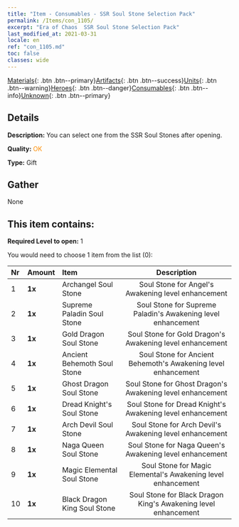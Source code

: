 ```yaml
---
title: "Item - Consumables - SSR Soul Stone Selection Pack"
permalink: /Items/con_1105/
excerpt: "Era of Chaos  SSR Soul Stone Selection Pack"
last_modified_at: 2021-03-31
locale: en
ref: "con_1105.md"
toc: false
classes: wide
---
```

 [Materials](/Items/){: .btn .btn--primary}[Artifacts](/Items/Artifacts/){: .btn .btn--success}[Units](/Items/Units/){: .btn .btn--warning}[Heroes](/Items/Heroes/){: .btn .btn--danger}[Consumables](/Items/Consumables/){: .btn .btn--info}[Unknown](/Items/Unknown/){: .btn .btn--primary}

## Details
 **Description:** You can select one from the SSR Soul Stones after opening.

 **Quality:** <span style="color: #FF8C00">OK</span>

 **Type:** Gift

## Gather

  None

## This item contains:

 **Required Level to open:** 1

 You would need to choose 1 item from the list (0):

  | Nr | Amount |     Item    | Description |
  |:---|:-------|:------------|:-----------:|
  | 1 |  **1x** | Archangel Soul Stone | Soul Stone for Angel's Awakening level enhancement  | 
  | 2 |  **1x** | Supreme Paladin Soul Stone | Soul Stone for Supreme Paladin's Awakening level enhancement  | 
  | 3 |  **1x** | Gold Dragon Soul Stone | Soul Stone for Gold Dragon's Awakening level enhancement  | 
  | 4 |  **1x** | Ancient Behemoth Soul Stone | Soul Stone for Ancient Behemoth's Awakening level enhancement  | 
  | 5 |  **1x** | Ghost Dragon Soul Stone | Soul Stone for Ghost Dragon's Awakening level enhancement  | 
  | 6 |  **1x** | Dread Knight's Soul Stone | Soul Stone for Dread Knight's Awakening level enhancement  | 
  | 7 |  **1x** | Arch Devil Soul Stone | Soul Stone for Arch Devil's Awakening level enhancement  | 
  | 8 |  **1x** | Naga Queen Soul Stone | Soul Stone for Naga Queen's Awakening level enhancement  | 
  | 9 |  **1x** | Magic Elemental Soul Stone | Soul Stone for Magic Elemental's Awakening level enhancement  | 
  | 10 |  **1x** | Black Dragon King Soul Stone | Soul Stone for Black Dragon King's Awakening level enhancement  | 
